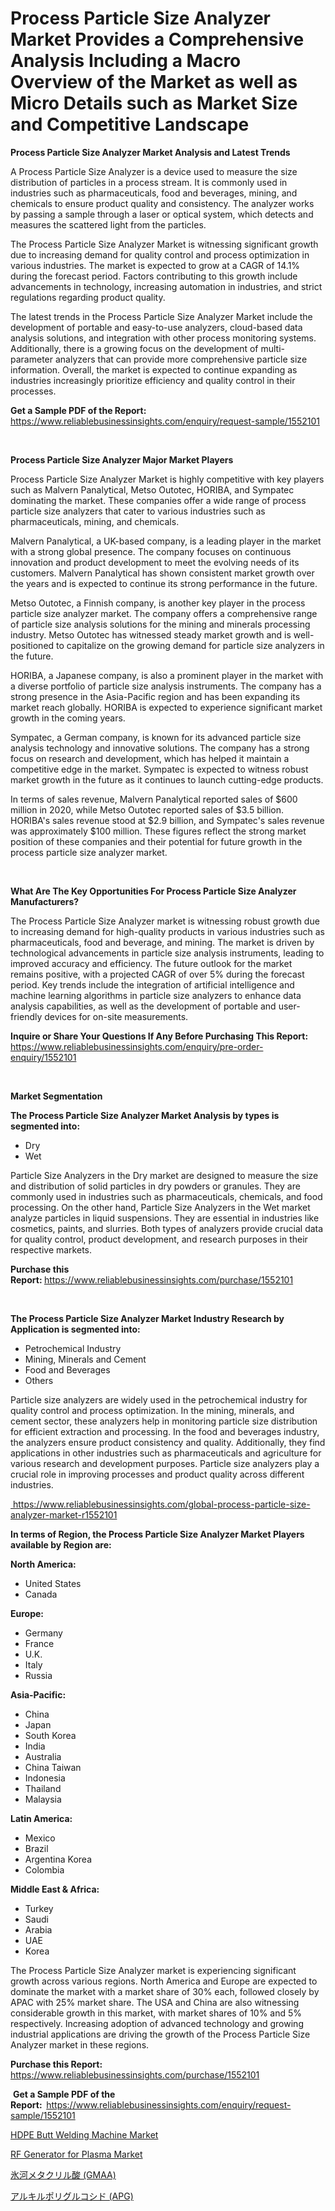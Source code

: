 <p><h1>Process Particle Size Analyzer Market Provides a Comprehensive Analysis Including a Macro Overview of the Market as well as Micro Details such as Market Size and Competitive Landscape</h1></p><p><strong>Process Particle Size Analyzer Market Analysis and Latest Trends</strong></p>
<p><p>A Process Particle Size Analyzer is a device used to measure the size distribution of particles in a process stream. It is commonly used in industries such as pharmaceuticals, food and beverages, mining, and chemicals to ensure product quality and consistency. The analyzer works by passing a sample through a laser or optical system, which detects and measures the scattered light from the particles.</p><p>The Process Particle Size Analyzer Market is witnessing significant growth due to increasing demand for quality control and process optimization in various industries. The market is expected to grow at a CAGR of 14.1% during the forecast period. Factors contributing to this growth include advancements in technology, increasing automation in industries, and strict regulations regarding product quality.</p><p>The latest trends in the Process Particle Size Analyzer Market include the development of portable and easy-to-use analyzers, cloud-based data analysis solutions, and integration with other process monitoring systems. Additionally, there is a growing focus on the development of multi-parameter analyzers that can provide more comprehensive particle size information. Overall, the market is expected to continue expanding as industries increasingly prioritize efficiency and quality control in their processes.</p></p>
<p><strong>Get a Sample PDF of the Report:&nbsp;</strong> <a href="https://www.reliablebusinessinsights.com/enquiry/request-sample/1552101">https://www.reliablebusinessinsights.com/enquiry/request-sample/1552101</a></p>
<p>&nbsp;</p>
<p><strong>Process Particle Size Analyzer Major Market Players</strong></p>
<p><p>Process Particle Size Analyzer Market is highly competitive with key players such as Malvern Panalytical, Metso Outotec, HORIBA, and Sympatec dominating the market. These companies offer a wide range of process particle size analyzers that cater to various industries such as pharmaceuticals, mining, and chemicals.</p><p>Malvern Panalytical, a UK-based company, is a leading player in the market with a strong global presence. The company focuses on continuous innovation and product development to meet the evolving needs of its customers. Malvern Panalytical has shown consistent market growth over the years and is expected to continue its strong performance in the future.</p><p>Metso Outotec, a Finnish company, is another key player in the process particle size analyzer market. The company offers a comprehensive range of particle size analysis solutions for the mining and minerals processing industry. Metso Outotec has witnessed steady market growth and is well-positioned to capitalize on the growing demand for particle size analyzers in the future.</p><p>HORIBA, a Japanese company, is also a prominent player in the market with a diverse portfolio of particle size analysis instruments. The company has a strong presence in the Asia-Pacific region and has been expanding its market reach globally. HORIBA is expected to experience significant market growth in the coming years.</p><p>Sympatec, a German company, is known for its advanced particle size analysis technology and innovative solutions. The company has a strong focus on research and development, which has helped it maintain a competitive edge in the market. Sympatec is expected to witness robust market growth in the future as it continues to launch cutting-edge products.</p><p>In terms of sales revenue, Malvern Panalytical reported sales of $600 million in 2020, while Metso Outotec reported sales of $3.5 billion. HORIBA's sales revenue stood at $2.9 billion, and Sympatec's sales revenue was approximately $100 million. These figures reflect the strong market position of these companies and their potential for future growth in the process particle size analyzer market.</p></p>
<p>&nbsp;</p>
<p><strong>What Are The Key Opportunities For Process Particle Size Analyzer Manufacturers?</strong></p>
<p><p>The Process Particle Size Analyzer market is witnessing robust growth due to increasing demand for high-quality products in various industries such as pharmaceuticals, food and beverage, and mining. The market is driven by technological advancements in particle size analysis instruments, leading to improved accuracy and efficiency. The future outlook for the market remains positive, with a projected CAGR of over 5% during the forecast period. Key trends include the integration of artificial intelligence and machine learning algorithms in particle size analyzers to enhance data analysis capabilities, as well as the development of portable and user-friendly devices for on-site measurements.</p></p>
<p><strong>Inquire or Share Your Questions If Any Before Purchasing This Report:</strong> <a href="https://www.reliablebusinessinsights.com/enquiry/pre-order-enquiry/1552101">https://www.reliablebusinessinsights.com/enquiry/pre-order-enquiry/1552101</a></p>
<p>&nbsp;</p>
<p><strong>Market Segmentation</strong></p>
<p><strong>The Process Particle Size Analyzer Market Analysis by types is segmented into:</strong></p>
<p><ul><li>Dry</li><li>Wet</li></ul></p>
<p><p>Particle Size Analyzers in the Dry market are designed to measure the size and distribution of solid particles in dry powders or granules. They are commonly used in industries such as pharmaceuticals, chemicals, and food processing. On the other hand, Particle Size Analyzers in the Wet market analyze particles in liquid suspensions. They are essential in industries like cosmetics, paints, and slurries. Both types of analyzers provide crucial data for quality control, product development, and research purposes in their respective markets.</p></p>
<p><strong>Purchase this Report:&nbsp;</strong><a href="https://www.reliablebusinessinsights.com/purchase/1552101">https://www.reliablebusinessinsights.com/purchase/1552101</a></p>
<p>&nbsp;</p>
<p><strong>The Process Particle Size Analyzer Market Industry Research by Application is segmented into:</strong></p>
<p><ul><li>Petrochemical Industry</li><li>Mining, Minerals and Cement</li><li>Food and Beverages</li><li>Others</li></ul></p>
<p><p>Particle size analyzers are widely used in the petrochemical industry for quality control and process optimization. In the mining, minerals, and cement sector, these analyzers help in monitoring particle size distribution for efficient extraction and processing. In the food and beverages industry, the analyzers ensure product consistency and quality. Additionally, they find applications in other industries such as pharmaceuticals and agriculture for various research and development purposes. Particle size analyzers play a crucial role in improving processes and product quality across different industries.</p></p>
<p><a href="https://www.reliablebusinessinsights.com/global-process-particle-size-analyzer-market-r1552101">&nbsp;https://www.reliablebusinessinsights.com/global-process-particle-size-analyzer-market-r1552101</a></p>
<p><strong>In terms of Region, the Process Particle Size Analyzer Market Players available by Region are:</strong></p>
<p>
    <p> <strong> North America: </strong>
        <ul>
            <li>United States</li>
            <li>Canada</li>
        </ul>
        </p> 
    <p> <strong> Europe: </strong>
        <ul>
            <li>Germany</li>
            <li>France</li>
            <li>U.K.</li>
            <li>Italy</li>
            <li>Russia</li>
        </ul>
        </p> 
    <p> <strong> Asia-Pacific: </strong>
        <ul>
            <li>China</li>
            <li>Japan</li>
            <li>South Korea</li>
            <li>India</li>
            <li>Australia</li>
            <li>China Taiwan</li>
            <li>Indonesia</li>
            <li>Thailand</li>
            <li>Malaysia</li>
        </ul>
        </p> 
    <p> <strong> Latin America: </strong>
        <ul>
            <li>Mexico</li>
            <li>Brazil</li>
            <li>Argentina Korea</li>
            <li>Colombia</li>
        </ul>
        </p> 
    <p> <strong> Middle East & Africa: </strong>
        <ul>
            <li>Turkey</li>
            <li>Saudi</li>
            <li>Arabia</li>
            <li>UAE</li>
            <li>Korea</li>
        </ul>
    </p>
    </p>
<p><p>The Process Particle Size Analyzer market is experiencing significant growth across various regions. North America and Europe are expected to dominate the market with a market share of 30% each, followed closely by APAC with 25% market share. The USA and China are also witnessing considerable growth in this market, with market shares of 10% and 5% respectively. Increasing adoption of advanced technology and growing industrial applications are driving the growth of the Process Particle Size Analyzer market in these regions.</p></p>
<p><strong>Purchase this Report: </strong><a href="https://www.reliablebusinessinsights.com/purchase/1552101">https://www.reliablebusinessinsights.com/purchase/1552101</a></p>
<p>&nbsp;<strong>Get a Sample PDF of the Report:&nbsp;&nbsp;</strong><a href="https://www.reliablebusinessinsights.com/enquiry/request-sample/1552101">https://www.reliablebusinessinsights.com/enquiry/request-sample/1552101</a></p>
<p><strong></strong></p>
<p><p><a href="https://github.com/provorikovar/Market-Research-Report-List-5/blob/main/hdpe-butt-welding-machine-market.md">HDPE Butt Welding Machine Market</a></p><p><a href="https://github.com/angelajermaine/Market-Research-Report-List-4/blob/main/rf-generator-for-plasma-market.md">RF Generator for Plasma Market</a></p><p><a href="https://github.com/AbigaleHuel/Market-Research-Report-List-1/blob/main/1397017162019.md">氷河メタクリル酸 (GMAA)</a></p><p><a href="https://github.com/AdellaPrice2023/Market-Research-Report-List-1/blob/main/4297094162018.md">アルキルポリグルコシド (APG)</a></p></p>